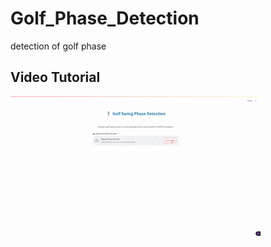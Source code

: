 # Golf_Phase_Detection
detection of golf  phase
## Video Tutorial

![Video Description](https://github.com/gir-ish/Golf_Phase_Detection/blob/main/ui.gif)
